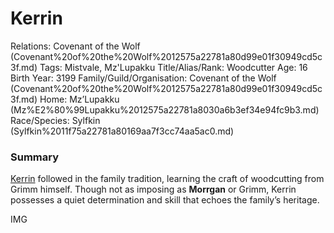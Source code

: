 # Kerrin

Relations: Covenant of the Wolf (Covenant%20of%20the%20Wolf%2012575a22781a80d99e01f30949cd5c3f.md) 
Tags: Mistvale, Mz'Lupakku
Title/Alias/Rank: Woodcutter
Age: 16
Birth Year: 3199
Family/Guild/Organisation: Covenant of the Wolf (Covenant%20of%20the%20Wolf%2012575a22781a80d99e01f30949cd5c3f.md) 
Home: Mz’Lupakku (Mz%E2%80%99Lupakku%2012575a22781a8030a6b3ef34e94fc9b3.md) 
Race/Species: Sylfkin (Sylfkin%2011f75a22781a80169aa7f3cc74aa5ac0.md)

### Summary

[Kerrin](Kerrin%2013a75a22781a80febf7aeb2bcc401ca8.md) followed in the family tradition, learning the craft of woodcutting from Grimm himself. Though not as imposing as **Morrgan** or Grimm, Kerrin possesses a quiet determination and skill that echoes the family’s heritage.

IMG